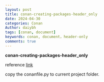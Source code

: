 ```yaml
---
layout: post
title: conan-creating-packages-header_only
date: 2024-04-30
categories: Conan
Author: daiybh
tags: [conan, document]
keywords: conan, document，header-only
comments: true
---
```


**conan-creating-packages-header_only**


<!--more-->

reference [link](https://docs.conan.io/2/tutorial/creating_packages/other_types_of_packages/header_only_packages.html)

copy the conanfile.py to current project folder.

